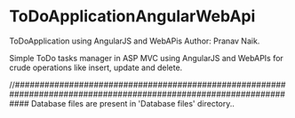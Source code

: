 # ToDoApplicationAngularWebApi
ToDoApplication using AngularJS and WebAPis
Author: Pranav Naik.

Simple ToDo tasks manager in ASP MVC using AngularJS and WebAPIs for crude operations like insert, update and delete.

//###################################################################################################################
Database files are present in 'Database files' directory..
